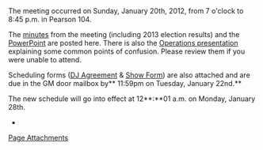  

The meeting occurred on Sunday, January 20th, 2012, from 7 o'clock to 8:45 p.m. in Pearson 104.

The [minutes](https://wiki.wmfo.org/@api/deki/files/458/=StaffMeetingMinutes-1202013.pdf "StaffMeetingMinutes-1202013.pdf") from the meeting (including 2013 election results) and the [PowerPoint](https://wiki.wmfo.org/@api/deki/files/460/=WMFO_Spring_Staff_Meeting_PPT.pdf "WMFO Spring Staff Meeting PPT.pdf") are posted here. There is also the [Operations presentation](https://wiki.wmfo.org/@api/deki/files/461/=OpsPresentationJan13.pdf "https://wiki.wmfo.org/@api/deki/files/461/=OpsPresentationJan13.pdf") explaining some common points of confusion. Please review them if you were unable to attend.

Scheduling forms ([DJ Agreement](https://wiki.wmfo.org/@api/deki/files/435/=WMFO_DJ_Agreement_Form_FALL12.pdf "WMFO DJ Agreement Form_FALL12.pdf") & [Show Form](https://wiki.wmfo.org/@api/deki/files/436/=WMFO_Show_Scheduling_Form_FA12.pdf "WMFO Show Scheduling Form_FA12.pdf")) are also attached and are due in the GM door mailbox by** 11:59pm on Tuesday, January 22nd.**

The new schedule will go into effect at 12**:**01 a.m. on Monday, January 28th.

*
[Page Attachments](https://wiki-files.wmfo.org/Staff_Info/Staff_Meetings/Meeting_Archive/2013-Spring_Meeting)
